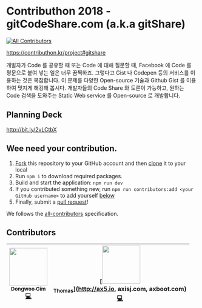 # Contributhon 2018 - gitCodeShare.com (a.k.a gitShare)
[![All Contributors](https://img.shields.io/badge/all_contributors-2-orange.svg?style=flat-square)](#contributors)

https://contributhon.kr/project#gitshare

개발자가 Code 를 공유할 때 또는 Code 에 대해 질문할 때, Facebook 에 Code 를 평문으로 붙여 넣는 일은 너무 끔찍하죠. 그렇다고 Gist 나 Codepen 등의 서비스를 이용하는 것은 복잡합니다. 이 문제를 다양한 Open-source 기술과 Github Gist 를 이용하여 멋지게 해킹해 봅시다. 개발자들의 Code Share 와 토론이 가능하고, 원하는 Code 검색을 도와주는 Static Web service 를 Open-source 로 개발합니다.

## Planning Deck

http://bit.ly/2vLCtbX

## Wee need your contribution.

1. [Fork](https://help.github.com/articles/fork-a-repo/) this repository to your GitHub account and then [clone](https://help.github.com/articles/cloning-a-repository/) it to your local
2. Run `npm i` to download required packages.
3. Build and start the application: `npm run dev`
4. If you contributed something new, run `npm run contributors:add <your GitHub username>` to add yourself [below](#contributors)
5. Finally, submit a [pull request](https://help.github.com/articles/creating-a-pull-request-from-a-fork/)!

We follows the [all-contributors](https://github.com/kentcdodds/all-contributors) specification.

## Contributors

<!-- ALL-CONTRIBUTORS-LIST:START - Do not remove or modify this section -->
<!-- prettier-ignore -->
| [<img src="https://avatars0.githubusercontent.com/u/7310854?v=4" width="100px;"/><br /><sub><b>Dongwoo Gim</b></sub>](http://www.sowk.net)<br />[💻](https://github.com/jsdev.kr/gitcodeshare.com/commits?author=gimdongwoo "Code") | [<img src="https://avatars0.githubusercontent.com/u/5884902?v=4" width="100px;"/><br /><sub><b>Thomas</b></sub>](http://ax5.io, axisj.com, axboot.com)<br />[💻](https://github.com/jsdev.kr/gitcodeshare.com/commits?author=thomasJang "Code") |
| :---: | :---: |
<!-- ALL-CONTRIBUTORS-LIST:END -->